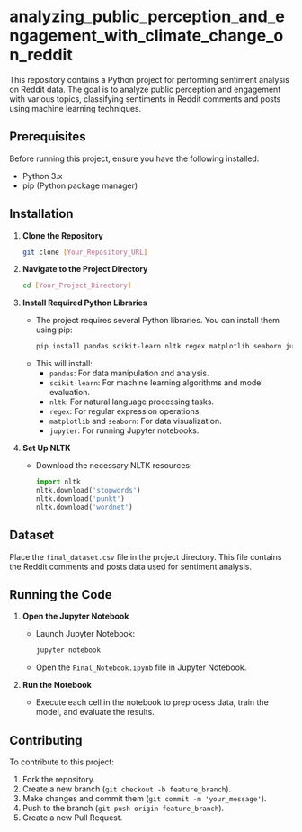 # analyzing_public_perception_and_engagement_with_climate_change_on_reddit

This repository contains a Python project for performing sentiment analysis on Reddit data. The goal is to analyze public perception and engagement with various topics, classifying sentiments in Reddit comments and posts using machine learning techniques.

## Prerequisites

Before running this project, ensure you have the following installed:
- Python 3.x
- pip (Python package manager)

## Installation

1. **Clone the Repository**
   ```bash
   git clone [Your_Repository_URL]
   ```

2. **Navigate to the Project Directory**
   ```bash
   cd [Your_Project_Directory]
   ```

3. **Install Required Python Libraries**
   - The project requires several Python libraries. You can install them using pip:
     ```bash
     pip install pandas scikit-learn nltk regex matplotlib seaborn jupyter
     ```
   - This will install:
     - `pandas`: For data manipulation and analysis.
     - `scikit-learn`: For machine learning algorithms and model evaluation.
     - `nltk`: For natural language processing tasks.
     - `regex`: For regular expression operations.
     - `matplotlib` and `seaborn`: For data visualization.
     - `jupyter`: For running Jupyter notebooks.

4. **Set Up NLTK**
   - Download the necessary NLTK resources:
     ```python
     import nltk
     nltk.download('stopwords')
     nltk.download('punkt')
     nltk.download('wordnet')
     ```

## Dataset

Place the `final_dataset.csv` file in the project directory. This file contains the Reddit comments and posts data used for sentiment analysis.

## Running the Code

1. **Open the Jupyter Notebook**
   - Launch Jupyter Notebook:
     ```bash
     jupyter notebook
     ```
   - Open the `Final_Notebook.ipynb` file in Jupyter Notebook.

2. **Run the Notebook**
   - Execute each cell in the notebook to preprocess data, train the model, and evaluate the results.

## Contributing

To contribute to this project:
1. Fork the repository.
2. Create a new branch (`git checkout -b feature_branch`).
3. Make changes and commit them (`git commit -m 'your_message'`).
4. Push to the branch (`git push origin feature_branch`).
5. Create a new Pull Request.